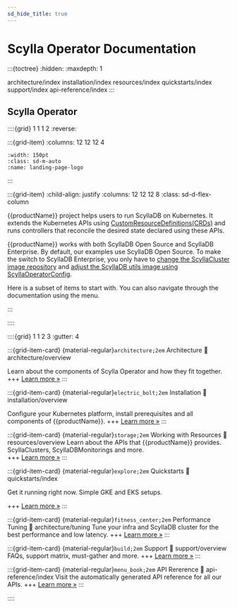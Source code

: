 ```yaml
---
sd_hide_title: true
---
```


# Scylla Operator Documentation

:::{toctree}
:hidden:
:maxdepth: 1

architecture/index
installation/index
resources/index
quickstarts/index
support/index
api-reference/index
:::

## Scylla Operator

::::{grid} 1 1 1 2
:reverse:

:::{grid-item}
:columns: 12 12 12 4

```{image} logo.svg
:width: 150pt
:class: sd-m-auto
:name: landing-page-logo
```

:::

:::{grid-item}
:child-align: justify
:columns: 12 12 12 8
:class: sd-d-flex-column

{{productName}} project helps users to run ScyllaDB on Kubernetes. 
It extends the Kubernetes APIs using [CustomResourceDefinitions(CRDs)](https://kubernetes.io/docs/tasks/extend-kubernetes/custom-resources/custom-resource-definitions/) and runs controllers that reconcile the desired state declared  using these APIs.

{{productName}} works with both ScyllaDB Open Source and ScyllaDB Enterprise. By default, our examples use ScyllaDB Open Source. To make the switch to ScyllaDB Enterprise, you only have to [change the ScyllaCluster image repository](#scyllacluster-enterprise) and [adjust the ScyllaDB utils image using ScyllaOperatorConfig](resources/scyllaoperatorconfigs.md#tuning-with-scylladb-enterprise).

Here is a subset of items to start with.
You can also navigate through the documentation using the menu.

:::

::::


::::{grid} 1 1 2 3
:gutter: 4

:::{grid-item-card} {material-regular}`architecture;2em` Architecture
:link: architecture/overview

Learn about the components of Scylla Operator and how they fit together.
+++
[Learn more »](architecture/overview)
:::

:::{grid-item-card} {material-regular}`electric_bolt;2em` Installation
:link: installation/overview

Configure your Kubernetes platform, install prerequisites and all components of {{productName}}.
+++
[Learn more »](installation/overview)
:::

:::{grid-item-card} {material-regular}`storage;2em` Working with Resources
:link: resources/overview
Learn about the APIs that {{productName}} provides. ScyllaClusters, ScyllaDBMonitorings and more.  
+++
[Learn more »](resources/overview)
:::

:::{grid-item-card} {material-regular}`explore;2em` Quickstarts
:link: quickstarts/index

Get it running right now. Simple GKE and EKS setups.

+++
[Learn more »](quickstarts/index)
:::

:::{grid-item-card} {material-regular}`fitness_center;2em` Performance Tuning
:link: architecture/tuning
Tune your infra and ScyllaDB cluster for the best performance and low latency. 
+++
[Learn more »](architecture/tuning)
:::

:::{grid-item-card} {material-regular}`build;2em` Support
:link: support/overview
FAQs, support matrix, must-gather and more. 
+++
[Learn more »](support/overview)
:::

:::{grid-item-card} {material-regular}`menu_book;2em` API Rererence
:link: api-reference/index
Visit the automatically generated API reference for all our APIs.
+++
[Learn more »](api-reference/index)
:::

::::
